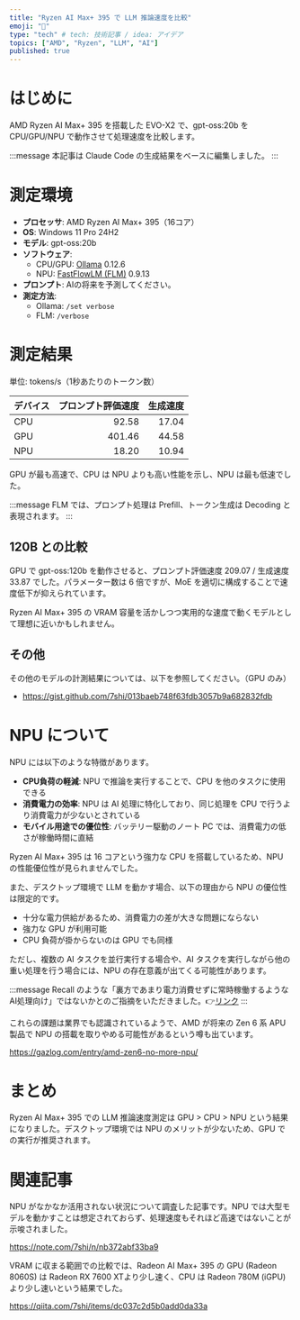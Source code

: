 ```yaml
---
title: "Ryzen AI Max+ 395 で LLM 推論速度を比較"
emoji: "🦙"
type: "tech" # tech: 技術記事 / idea: アイデア
topics: ["AMD", "Ryzen", "LLM", "AI"]
published: true
---
```


# はじめに

AMD Ryzen AI Max+ 395 を搭載した EVO-X2 で、gpt-oss:20b を CPU/GPU/NPU で動作させて処理速度を比較します。

:::message
本記事は Claude Code の生成結果をベースに編集しました。
:::

# 測定環境

- **プロセッサ**: AMD Ryzen AI Max+ 395（16コア）
- **OS**: Windows 11 Pro 24H2
- **モデル**: gpt-oss:20b
- **ソフトウェア**:
  - CPU/GPU: [Ollama](https://ollama.com/) 0.12.6
  - NPU: [FastFlowLM (FLM)](https://github.com/FastFlowLM/FastFlowLM) 0.9.13
- **プロンプト**: AIの将来を予測してください。
- **測定方法**:
  - Ollama: `/set verbose`
  - FLM: `/verbose`

# 測定結果

単位: tokens/s（1秒あたりのトークン数）

| デバイス | プロンプト評価速度 | 生成速度 |
|---------|-----------------:|---------:|
| CPU     | 92.58            | 17.04    |
| GPU     | 401.46           | 44.58    |
| NPU     | 18.20            | 10.94    |

GPU が最も高速で、CPU は NPU よりも高い性能を示し、NPU は最も低速でした。

:::message
FLM では、プロンプト処理は Prefill、トークン生成は Decoding と表現されます。
:::

## 120B との比較

GPU で gpt-oss:120b を動作させると、プロンプト評価速度 209.07 / 生成速度 33.87 でした。パラメーター数は 6 倍ですが、MoE を適切に構成することで速度低下が抑えられています。

Ryzen AI Max+ 395 の VRAM 容量を活かしつつ実用的な速度で動くモデルとして理想に近いかもしれません。

## その他

その他のモデルの計測結果については、以下を参照してください。（GPU のみ）

- https://gist.github.com/7shi/013baeb748f63fdb3057b9a682832fdb

# NPU について

NPU には以下のような特徴があります。

- **CPU負荷の軽減**: NPU で推論を実行することで、CPU を他のタスクに使用できる
- **消費電力の効率**: NPU は AI 処理に特化しており、同じ処理を CPU で行うより消費電力が少ないとされている
- **モバイル用途での優位性**: バッテリー駆動のノート PC では、消費電力の低さが稼働時間に直結

Ryzen AI Max+ 395 は 16 コアという強力な CPU を搭載しているため、NPU の性能優位性が見られませんでした。

また、デスクトップ環境で LLM を動かす場合、以下の理由から NPU の優位性は限定的です。

- 十分な電力供給があるため、消費電力の差が大きな問題にならない
- 強力な GPU が利用可能
- CPU 負荷が掛からないのは GPU でも同様

ただし、複数の AI タスクを並行実行する場合や、AI タスクを実行しながら他の重い処理を行う場合には、NPU の存在意義が出てくる可能性があります。

:::message
Recall のような「裏方であまり電力消費せずに常時稼働するようなAI処理向け」ではないかとのご指摘をいただきました。👉[リンク](https://x.com/m_matsubara/status/1979539190766514495)
:::

これらの課題は業界でも認識されているようで、AMD が将来の Zen 6 系 APU 製品で NPU の搭載を取りやめる可能性があるという噂も出ています。

https://gazlog.com/entry/amd-zen6-no-more-npu/

# まとめ

Ryzen AI Max+ 395 での LLM 推論速度測定は GPU > CPU > NPU という結果になりました。デスクトップ環境では NPU のメリットが少ないため、GPU での実行が推奨されます。

# 関連記事

NPU がなかなか活用されない状況について調査した記事です。NPU では大型モデルを動かすことは想定されておらず、処理速度もそれほど高速ではないことが示唆されました。

https://note.com/7shi/n/nb372abf33ba9

VRAM に収まる範囲での比較では、Radeon AI Max+ 395 の GPU (Radeon 8060S) は Radeon RX 7600 XTより少し速く、CPU は Radeon 780M (iGPU) より少し速いという結果でした。

https://qiita.com/7shi/items/dc037c2d5b0add0da33a

